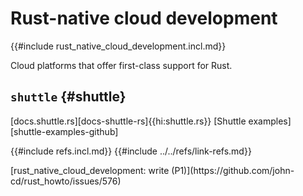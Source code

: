 # Rust-native cloud development

{{#include rust_native_cloud_development.incl.md}}

Cloud platforms that offer first-class support for Rust.

## `shuttle` {#shuttle}

[docs.shuttle.rs][docs-shuttle-rs]{{hi:shuttle.rs}}
[Shuttle examples][shuttle-examples-github]

{{#include refs.incl.md}}
{{#include ../../refs/link-refs.md}}

<div class="hidden">
[rust_native_cloud_development: write (P1)](https://github.com/john-cd/rust_howto/issues/576)

</div>
